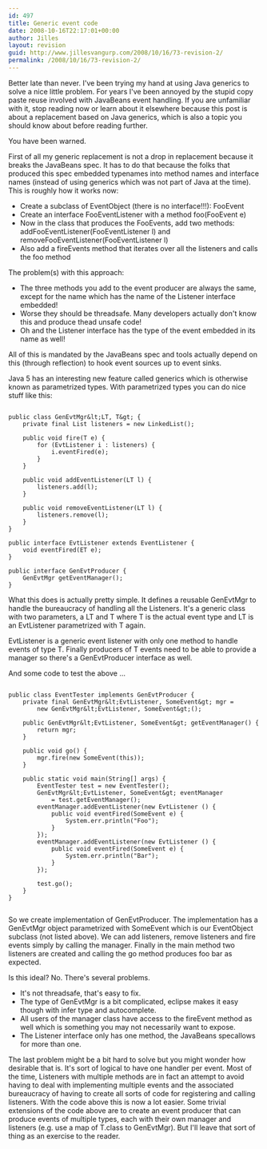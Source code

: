 ```yaml
---
id: 497
title: Generic event code
date: 2008-10-16T22:17:01+00:00
author: Jilles
layout: revision
guid: http://www.jillesvangurp.com/2008/10/16/73-revision-2/
permalink: /2008/10/16/73-revision-2/
---
```

Better late than never. I've been trying my hand at using Java generics to solve a nice little problem. For years I've been annoyed by the stupid copy paste reuse involved with JavaBeans event handling. If you are unfamiliar with it, stop reading now or learn about it elsewhere because this post is about a replacement based on Java generics, which is also a topic you should know about before reading further.

You have been warned.

First of all my generic replacement is not a drop in replacement because it breaks the JavaBeans spec. It has to do that because the folks that produced this spec embedded typenames into method names and interface names (instead of using generics which was not part of Java at the time). This is roughly how it works now:
<ul>
	<li>Create a subclass of EventObject (there is no interface!!!): FooEvent</li>
	<li>Create an interface FooEventListener with a method foo(FooEvent e)</li>
	<li>Now in the class that produces the FooEvents, add two methods: addFooEventListener(FooEventListener l) and removeFooEventListener(FooEventListener l)</li>
	<li>Also add a fireEvents method that iterates over all the listeners and calls the foo method</li>
</ul>
The problem(s) with this approach:
<ul>
	<li>The three methods you add to the event producer are always the same, except for the name which has the name of the Listener interface embedded!</li>
	<li>Worse they should be threadsafe. Many developers actually don't know this and produce thead unsafe code!</li>
	<li>Oh and the Listener interface has the type of the event embedded in its name as well!</li>
</ul>
All of this is mandated by the JavaBeans spec and tools actually depend on this (through reflection) to hook event sources up to event sinks.

Java 5 has an interesting new feature called generics which is otherwise known as parametrized types. With parametrized types you can do nice stuff like this:
<pre><code>
public class GenEvtMgr&amp;lt;LT, T&amp;gt; {
	private final List listeners = new LinkedList();

	public void fire(T e) {
		for (EvtListener i : listeners) {
			i.eventFired(e);
		}
	}

	public void addEventListener(LT l) {
		listeners.add(l);
	}

	public void removeEventListener(LT l) {
		listeners.remove(l);
	}
}

public interface EvtListener extends EventListener {
	void eventFired(ET e);
}

public interface GenEvtProducer {
	GenEvtMgr getEventManager();
}
</code></pre>
What this does is actually pretty simple. It defines a reusable GenEvtMgr to handle the bureaucracy of handling all the
Listeners. It's a generic class with two parameters, a LT and T where T is the actual event type and LT is an EvtListener parametrized with T again.

EvtListener is a generic event listener with only one method to handle events of type T. Finally producers of T events need to be able to provide a manager so there's a GenEvtProducer interface as well.

And some code to test the above ...
<pre><code>
public class EventTester implements GenEvtProducer {
	private final GenEvtMgr</code><code>&amp;lt;</code><code>EvtListener</code><code>, SomeEvent&amp;gt; mgr =
		new GenEvtMgr</code><code>&amp;lt;</code><code>EvtListener</code><code>, SomeEvent</code><code>&amp;gt;</code><code>();

	public GenEvtMgr&amp;lt;</code><code>EvtListener</code><code>, SomeEvent</code><code>&amp;gt;</code><code> getEventManager() {
		return mgr;
	}

	public void go() {
		mgr.fire(new SomeEvent(this));
	}

	public static void main(String[] args) {
		EventTester test = new EventTester();
		GenEvtMgr</code><code>&amp;lt;</code><code>EvtListener</code><code>, SomeEvent</code><code>&amp;gt;</code><code> eventManager
			= test.getEventManager();
		eventManager.addEventListener(new EvtListener () {
			public void eventFired(SomeEvent e) {
				System.err.println("Foo");
			}
		});
		eventManager.addEventListener(new EvtListener () {
			public void eventFired(SomeEvent e) {
				System.err.println("Bar");
			}
		});

		test.go();
	}
}

</code></pre>
So we create implementation of GenEvtProducer. The implementation has a GenEvtMgr object parametrized with SomeEvent which is our EventObject subclass (not listed above). We can add listeners, remove listeners and fire events simply by calling the manager. Finally in the main method two listeners are created and calling the go method produces foo bar as expected.

Is this ideal? No. There's several problems.
<ul>
	<li>It's not threadsafe, that's easy to fix.</li>
	<li>The type of GenEvtMgr is a bit complicated, eclipse makes it easy though with infer type and autocomplete.</li>
	<li>All users of the manager class have access to the fireEvent method as well which is something you may not necessarily want to expose.</li>
	<li>The Listener interface only has one method, the JavaBeans specallows for more than one.</li>
</ul>
The last problem might be a bit hard to solve but you might wonder how desirable that is. It's sort of logical to have one handler per event. Most of the time, Listeners with multiple methods are in fact an attempt to avoid having to deal with implementing multiple events and the associated bureaucracy of having to create all sorts of code for registering and calling listeners. With the code above this is now a lot easier. Some trivial extensions of the code above are to create an event producer that can produce events of multiple types, each with their own manager and listeners (e.g. use a map of T.class to GenEvtMgr).  But I'll leave that sort of thing as an exercise to the reader.